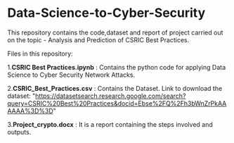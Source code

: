 # Data-Science-to-Cyber-Security
This repository contains the code,dataset and report of project carried out on the topic - Analysis and Prediction of CSRIC Best Practices.

Files in this repository:

1.**CSRIC Best Practices.ipynb** : Contains the python code for applying Data Science to Cyber Security Network Attacks.

2.**CSRIC_Best_Practices.csv** : Contains the Dataset.
    Link to download the dataset: "https://datasetsearch.research.google.com/search?query=CSRIC%20Best%20Practices&docid=Ebse%2FQ%2Fh3bWnZrPkAAAAAA%3D%3D"
    
3.**Project_crypto.docx** : It is a report containing the steps involved and outputs.

